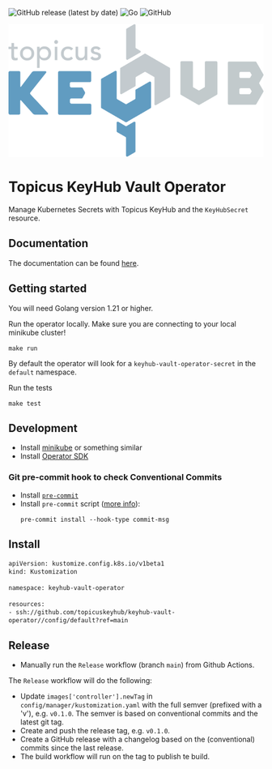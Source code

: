 ![GitHub release (latest by date)](https://img.shields.io/github/v/release/topicuskeyhub/keyhub-vault-operator)
![Go](https://img.shields.io/github/go-mod/go-version/topicuskeyhub/keyhub-vault-operator)
![GitHub](https://img.shields.io/github/license/topicuskeyhub/keyhub-vault-operator)

![Topicus KeyHub](assets/keyhub.png)

# Topicus KeyHub Vault Operator
Manage Kubernetes Secrets with Topicus KeyHub and the `KeyHubSecret` resource.

## Documentation
The documentation can be found [here](https://topicuskeyhub.github.io/keyhub-vault-operator/).

## Getting started
You will need Golang version 1.21 or higher.

Run the operator locally. Make sure you are connecting to your local minikube cluster!
```
make run
```
By default the operator will look for a `keyhub-vault-operator-secret` in the `default` namespace.

Run the tests
```
make test
```

## Development
- Install [minikube](https://minikube.sigs.k8s.io/docs/) or something similar
- Install [Operator SDK](https://sdk.operatorframework.io/)

### Git pre-commit hook to check Conventional Commits
- Install [`pre-commit`](https://pre-commit.com/#install)
- Install `pre-commit` script ([more info](https://github.com/compilerla/conventional-pre-commit)):
  ```console
  pre-commit install --hook-type commit-msg
  ```

## Install
```
apiVersion: kustomize.config.k8s.io/v1beta1
kind: Kustomization

namespace: keyhub-vault-operator

resources:
- ssh://github.com/topicuskeyhub/keyhub-vault-operator//config/default?ref=main
```

## Release
- Manually run the `Release` workflow (branch `main`) from Github Actions.

The `Release` workflow will do the following:
- Update `images['controller'].newTag` in `config/manager/kustomization.yaml` with the full semver (prefixed with a 'v'), e.g. `v0.1.0`. The semver is based on conventional commits and the latest git tag.
- Create and push the release tag, e.g. `v0.1.0`.
- Create a GitHub release with a changelog based on the (conventional) commits since the last release.
- The build workflow will run on the tag to publish te build.
